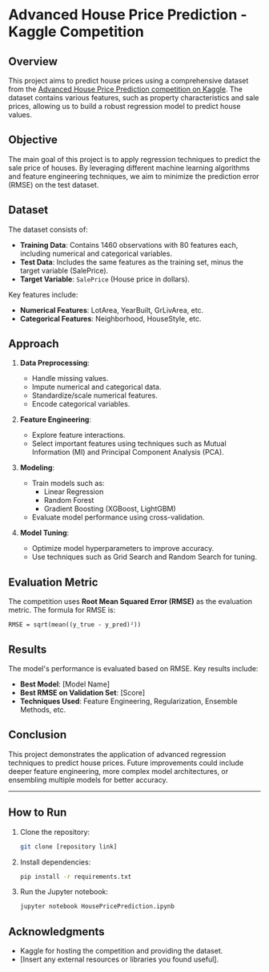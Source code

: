 
# Advanced House Price Prediction - Kaggle Competition

## Overview

This project aims to predict house prices using a comprehensive dataset from the [Advanced House Price Prediction competition on Kaggle](https://www.kaggle.com/c/house-prices-advanced-regression-techniques). The dataset contains various features, such as property characteristics and sale prices, allowing us to build a robust regression model to predict house values.

## Objective

The main goal of this project is to apply regression techniques to predict the sale price of houses. By leveraging different machine learning algorithms and feature engineering techniques, we aim to minimize the prediction error (RMSE) on the test dataset.

## Dataset

The dataset consists of:

- **Training Data**: Contains 1460 observations with 80 features each, including numerical and categorical variables.
- **Test Data**: Includes the same features as the training set, minus the target variable (SalePrice).
- **Target Variable**: `SalePrice` (House price in dollars).

Key features include:

- **Numerical Features**: LotArea, YearBuilt, GrLivArea, etc.
- **Categorical Features**: Neighborhood, HouseStyle, etc.

## Approach

1. **Data Preprocessing**:
   - Handle missing values.
   - Impute numerical and categorical data.
   - Standardize/scale numerical features.
   - Encode categorical variables.

2. **Feature Engineering**:
   - Explore feature interactions.
   - Select important features using techniques such as Mutual Information (MI) and Principal Component Analysis (PCA).

3. **Modeling**:
   - Train models such as:
     - Linear Regression
     - Random Forest
     - Gradient Boosting (XGBoost, LightGBM)
   - Evaluate model performance using cross-validation.

4. **Model Tuning**:
   - Optimize model hyperparameters to improve accuracy.
   - Use techniques such as Grid Search and Random Search for tuning.

## Evaluation Metric

The competition uses **Root Mean Squared Error (RMSE)** as the evaluation metric. The formula for RMSE is:

```
RMSE = sqrt(mean((y_true - y_pred)²))
```

## Results

The model's performance is evaluated based on RMSE. Key results include:

- **Best Model**: [Model Name]
- **Best RMSE on Validation Set**: [Score]
- **Techniques Used**: Feature Engineering, Regularization, Ensemble Methods, etc.

## Conclusion

This project demonstrates the application of advanced regression techniques to predict house prices. Future improvements could include deeper feature engineering, more complex model architectures, or ensembling multiple models for better accuracy.

---

## How to Run

1. Clone the repository:
   ```bash
   git clone [repository link]
   ```
2. Install dependencies:
   ```bash
   pip install -r requirements.txt
   ```
3. Run the Jupyter notebook:
   ```bash
   jupyter notebook HousePricePrediction.ipynb
   ```

## Acknowledgments

- Kaggle for hosting the competition and providing the dataset.
- [Insert any external resources or libraries you found useful].
